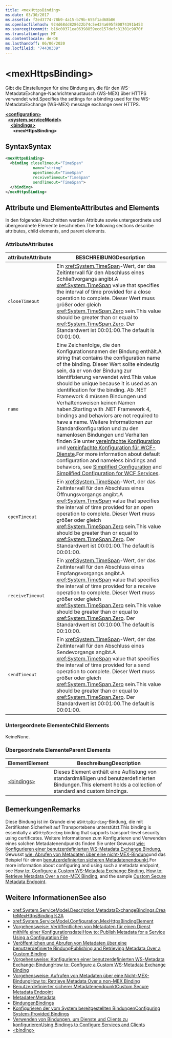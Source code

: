 ```yaml
---
title: <mexHttpsBinding>
ms.date: 03/30/2017
ms.assetid: f2ed3774-78b9-4a15-b79b-655f1ad68b86
ms.openlocfilehash: 924d68dd828622b74c5e424a695f80874391b453
ms.sourcegitcommit: b16c00371ea06398859ecd157defc81301c9070f
ms.translationtype: MT
ms.contentlocale: de-DE
ms.lasthandoff: 06/06/2020
ms.locfileid: "74430339"
---
```

# \<mexHttpsBinding>
<span data-ttu-id="00d17-101">Gibt die Einstellungen für eine Bindung an, die für den WS-MetadataExchange-Nachrichtenaustausch (WS-MEX) über HTTPS verwendet wird.</span><span class="sxs-lookup"><span data-stu-id="00d17-101">Specifies the settings for a binding used for the WS-MetadataExchange (WS-MEX) message exchange over HTTPS.</span></span>  
  
[**\<configuration>**](../configuration-element.md)\
&nbsp;&nbsp;[**\<system.serviceModel>**](system-servicemodel.md)\
&nbsp;&nbsp;&nbsp;&nbsp;[**\<bindings>**](bindings.md)\
&nbsp;&nbsp;&nbsp;&nbsp;&nbsp;&nbsp;**\<mexHttpsBinding>**  
  
## <a name="syntax"></a><span data-ttu-id="00d17-102">Syntax</span><span class="sxs-lookup"><span data-stu-id="00d17-102">Syntax</span></span>  
  
```xml  
<mexHttpsBinding>
  <binding closeTimeout="TimeSpan"
            name="string"
            openTimeout="TimeSpan"
            receiveTimeout="TimeSpan"
            sendTimeout="TimeSpan">
  </binding>
</mexHttpsBinding>
```  
  
## <a name="attributes-and-elements"></a><span data-ttu-id="00d17-103">Attribute und Elemente</span><span class="sxs-lookup"><span data-stu-id="00d17-103">Attributes and Elements</span></span>  
 <span data-ttu-id="00d17-104">In den folgenden Abschnitten werden Attribute sowie untergeordnete und übergeordnete Elemente beschrieben.</span><span class="sxs-lookup"><span data-stu-id="00d17-104">The following sections describe attributes, child elements, and parent elements.</span></span>  
  
### <a name="attributes"></a><span data-ttu-id="00d17-105">Attribute</span><span class="sxs-lookup"><span data-stu-id="00d17-105">Attributes</span></span>  
  
|<span data-ttu-id="00d17-106">attribute</span><span class="sxs-lookup"><span data-stu-id="00d17-106">Attribute</span></span>|<span data-ttu-id="00d17-107">BESCHREIBUNG</span><span class="sxs-lookup"><span data-stu-id="00d17-107">Description</span></span>|  
|---------------|-----------------|  
|`closeTimeout`|<span data-ttu-id="00d17-108">Ein <xref:System.TimeSpan>-Wert, der das Zeitintervall für den Abschluss eines Schließvorgangs angibt.</span><span class="sxs-lookup"><span data-stu-id="00d17-108">A <xref:System.TimeSpan> value that specifies the interval of time provided for a close operation to complete.</span></span> <span data-ttu-id="00d17-109">Dieser Wert muss größer oder gleich <xref:System.TimeSpan.Zero> sein.</span><span class="sxs-lookup"><span data-stu-id="00d17-109">This value should be greater than or equal to <xref:System.TimeSpan.Zero>.</span></span> <span data-ttu-id="00d17-110">Der Standardwert ist 00:01:00.</span><span class="sxs-lookup"><span data-stu-id="00d17-110">The default is 00:01:00.</span></span>|  
|`name`|<span data-ttu-id="00d17-111">Eine Zeichenfolge, die den Konfigurationsnamen der Bindung enthält.</span><span class="sxs-lookup"><span data-stu-id="00d17-111">A string that contains the configuration name of the binding.</span></span> <span data-ttu-id="00d17-112">Dieser Wert sollte eindeutig sein, da er von der Bindung zur Identifizierung verwendet wird.</span><span class="sxs-lookup"><span data-stu-id="00d17-112">This value should be unique because it is used as an identification for the binding.</span></span> <span data-ttu-id="00d17-113">Ab .NET Framework 4 müssen Bindungen und Verhaltensweisen keinen Namen haben.</span><span class="sxs-lookup"><span data-stu-id="00d17-113">Starting with .NET Framework 4, bindings and behaviors are not required to have a name.</span></span> <span data-ttu-id="00d17-114">Weitere Informationen zur Standardkonfiguration und zu den namenlosen Bindungen und Verhalten finden Sie unter [vereinfachte Konfiguration](../../../wcf/simplified-configuration.md) und [vereinfachte Konfiguration für WCF-Dienste](../../../wcf/samples/simplified-configuration-for-wcf-services.md).</span><span class="sxs-lookup"><span data-stu-id="00d17-114">For more information about default configuration and nameless bindings and behaviors, see [Simplified Configuration](../../../wcf/simplified-configuration.md) and [Simplified Configuration for WCF Services](../../../wcf/samples/simplified-configuration-for-wcf-services.md).</span></span>|  
|`openTimeout`|<span data-ttu-id="00d17-115">Ein <xref:System.TimeSpan>-Wert, der das Zeitintervall für den Abschluss eines Öffnungsvorgangs angibt.</span><span class="sxs-lookup"><span data-stu-id="00d17-115">A <xref:System.TimeSpan> value that specifies the interval of time provided for an open operation to complete.</span></span> <span data-ttu-id="00d17-116">Dieser Wert muss größer oder gleich <xref:System.TimeSpan.Zero> sein.</span><span class="sxs-lookup"><span data-stu-id="00d17-116">This value should be greater than or equal to <xref:System.TimeSpan.Zero>.</span></span> <span data-ttu-id="00d17-117">Der Standardwert ist 00:01:00.</span><span class="sxs-lookup"><span data-stu-id="00d17-117">The default is 00:01:00.</span></span>|  
|`receiveTimeout`|<span data-ttu-id="00d17-118">Ein <xref:System.TimeSpan>-Wert, der das Zeitintervall für den Abschluss eines Empfangsvorgangs angibt.</span><span class="sxs-lookup"><span data-stu-id="00d17-118">A <xref:System.TimeSpan> value that specifies the interval of time provided for a receive operation to complete.</span></span> <span data-ttu-id="00d17-119">Dieser Wert muss größer oder gleich <xref:System.TimeSpan.Zero> sein.</span><span class="sxs-lookup"><span data-stu-id="00d17-119">This value should be greater than or equal to <xref:System.TimeSpan.Zero>.</span></span> <span data-ttu-id="00d17-120">Der Standardwert ist 00:10:00.</span><span class="sxs-lookup"><span data-stu-id="00d17-120">The default is 00:10:00.</span></span>|  
|`sendTimeout`|<span data-ttu-id="00d17-121">Ein <xref:System.TimeSpan>-Wert, der das Zeitintervall für den Abschluss eines Sendevorgangs angibt.</span><span class="sxs-lookup"><span data-stu-id="00d17-121">A <xref:System.TimeSpan> value that specifies the interval of time provided for a send operation to complete.</span></span> <span data-ttu-id="00d17-122">Dieser Wert muss größer oder gleich <xref:System.TimeSpan.Zero> sein.</span><span class="sxs-lookup"><span data-stu-id="00d17-122">This value should be greater than or equal to <xref:System.TimeSpan.Zero>.</span></span> <span data-ttu-id="00d17-123">Der Standardwert ist 00:01:00.</span><span class="sxs-lookup"><span data-stu-id="00d17-123">The default is 00:01:00.</span></span>|  
  
### <a name="child-elements"></a><span data-ttu-id="00d17-124">Untergeordnete Elemente</span><span class="sxs-lookup"><span data-stu-id="00d17-124">Child Elements</span></span>  
 <span data-ttu-id="00d17-125">Keine</span><span class="sxs-lookup"><span data-stu-id="00d17-125">None.</span></span>  
  
### <a name="parent-elements"></a><span data-ttu-id="00d17-126">Übergeordnete Elemente</span><span class="sxs-lookup"><span data-stu-id="00d17-126">Parent Elements</span></span>  
  
|<span data-ttu-id="00d17-127">Element</span><span class="sxs-lookup"><span data-stu-id="00d17-127">Element</span></span>|<span data-ttu-id="00d17-128">Beschreibung</span><span class="sxs-lookup"><span data-stu-id="00d17-128">Description</span></span>|  
|-------------|-----------------|  
|[\<bindings>](bindings.md)|<span data-ttu-id="00d17-129">Dieses Element enthält eine Auflistung von standardmäßigen und benutzerdefinierten Bindungen.</span><span class="sxs-lookup"><span data-stu-id="00d17-129">This element holds a collection of standard and custom bindings.</span></span>|  
  
## <a name="remarks"></a><span data-ttu-id="00d17-130">Bemerkungen</span><span class="sxs-lookup"><span data-stu-id="00d17-130">Remarks</span></span>  
 <span data-ttu-id="00d17-131">Diese Bindung ist im Grunde eine `WSHttpBinding`-Bindung, die mit Zertifikaten Sicherheit auf Transportebene unterstützt.</span><span class="sxs-lookup"><span data-stu-id="00d17-131">This binding is essentially a `WSHttpBinding` binding that supports transport-level security using certificates.</span></span> <span data-ttu-id="00d17-132">Weitere Informationen zum Konfigurieren und Verwenden eines solchen Metadatenendpunkts finden Sie unter Gewusst [wie: Konfigurieren einer benutzerdefinierten WS-Metadata Exchange Bindung](../../../wcf/extending/how-to-configure-a-custom-ws-metadata-exchange-binding.md), Gewusst [wie: Abrufen von Metadaten über eine nicht-MEX-Bindung](../../../wcf/extending/how-to-retrieve-metadata-over-a-non-mex-binding.md)und das Beispiel für einen [benutzerdefinierten sicheren Metadatenendpunkt](../../../wcf/samples/custom-secure-metadata-endpoint.md).</span><span class="sxs-lookup"><span data-stu-id="00d17-132">For more information about configuring and using such a metadata endpoint, see [How to: Configure a Custom WS-Metadata Exchange Binding](../../../wcf/extending/how-to-configure-a-custom-ws-metadata-exchange-binding.md), [How to: Retrieve Metadata Over a non-MEX Binding](../../../wcf/extending/how-to-retrieve-metadata-over-a-non-mex-binding.md), and the sample [Custom Secure Metadata Endpoint](../../../wcf/samples/custom-secure-metadata-endpoint.md).</span></span>  
  
## <a name="see-also"></a><span data-ttu-id="00d17-133">Weitere Informationen</span><span class="sxs-lookup"><span data-stu-id="00d17-133">See also</span></span>

- <xref:System.ServiceModel.Description.MetadataExchangeBindings.CreateMexHttpsBinding%2A>
- <xref:System.ServiceModel.Configuration.MexHttpsBindingElement>
- [<span data-ttu-id="00d17-134">Vorgehensweise: Veröffentlichen von Metadaten für einen Dienst mithilfe einer Konfigurationsdatei</span><span class="sxs-lookup"><span data-stu-id="00d17-134">How to: Publish Metadata for a Service Using a Configuration File</span></span>](../../../wcf/feature-details/how-to-publish-metadata-for-a-service-using-a-configuration-file.md)
- [<span data-ttu-id="00d17-135">Veröffentlichen und Abrufen von Metadaten über eine benutzerdefinierte Bindung</span><span class="sxs-lookup"><span data-stu-id="00d17-135">Publishing and Retrieving Metadata Over a Custom Binding</span></span>](../../../wcf/extending/publishing-and-retrieving-metadata-over-a-custom-binding.md)
- [<span data-ttu-id="00d17-136">Vorgehensweise: Konfigurieren einer benutzerdefinierten WS-Metadata Exchange-Bindung</span><span class="sxs-lookup"><span data-stu-id="00d17-136">How to: Configure a Custom WS-Metadata Exchange Binding</span></span>](../../../wcf/extending/how-to-configure-a-custom-ws-metadata-exchange-binding.md)
- [<span data-ttu-id="00d17-137">Vorgehensweise: Aufrufen von Metadaten über eine Nicht-MEX-Bindung</span><span class="sxs-lookup"><span data-stu-id="00d17-137">How to: Retrieve Metadata Over a non-MEX Binding</span></span>](../../../wcf/extending/how-to-retrieve-metadata-over-a-non-mex-binding.md)
- [<span data-ttu-id="00d17-138">Benutzerdefinierter sicherer Metadatenendpunkt</span><span class="sxs-lookup"><span data-stu-id="00d17-138">Custom Secure Metadata Endpoint</span></span>](../../../wcf/samples/custom-secure-metadata-endpoint.md)
- [<span data-ttu-id="00d17-139">Metadaten</span><span class="sxs-lookup"><span data-stu-id="00d17-139">Metadata</span></span>](../../../wcf/feature-details/metadata.md)
- [<span data-ttu-id="00d17-140">Bindungen</span><span class="sxs-lookup"><span data-stu-id="00d17-140">Bindings</span></span>](../../../wcf/bindings.md)
- [<span data-ttu-id="00d17-141">Konfigurieren der vom System bereitgestellten Bindungen</span><span class="sxs-lookup"><span data-stu-id="00d17-141">Configuring System-Provided Bindings</span></span>](../../../wcf/feature-details/configuring-system-provided-bindings.md)
- [<span data-ttu-id="00d17-142">Verwenden von Bindungen, um Dienste und Clients zu konfigurieren</span><span class="sxs-lookup"><span data-stu-id="00d17-142">Using Bindings to Configure Services and Clients</span></span>](../../../wcf/using-bindings-to-configure-services-and-clients.md)
- [\<binding>](bindings.md)
